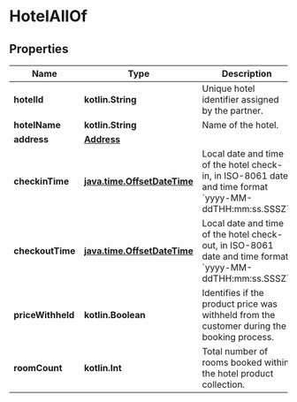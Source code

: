 
# HotelAllOf

## Properties
Name | Type | Description | Notes
------------ | ------------- | ------------- | -------------
**hotelId** | **kotlin.String** | Unique hotel identifier assigned by the partner. | 
**hotelName** | **kotlin.String** | Name of the hotel. | 
**address** | [**Address**](Address.md) |  | 
**checkinTime** | [**java.time.OffsetDateTime**](java.time.OffsetDateTime.md) | Local date and time of the hotel check-in, in ISO-8061 date and time format &#x60;yyyy-MM-ddTHH:mm:ss.SSSZ&#x60;. | 
**checkoutTime** | [**java.time.OffsetDateTime**](java.time.OffsetDateTime.md) | Local date and time of the hotel check-out, in ISO-8061 date and time format &#x60;yyyy-MM-ddTHH:mm:ss.SSSZ&#x60;. | 
**priceWithheld** | **kotlin.Boolean** | Identifies if the product price was withheld from the customer during the booking process. |  [optional]
**roomCount** | **kotlin.Int** | Total number of rooms booked within the hotel product collection. |  [optional]



